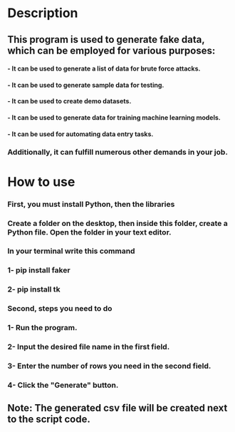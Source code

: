 # Description
## This program is used to generate fake data, which can be employed for various purposes:
#### - It can be used to generate a list of data for brute force attacks.
#### - It can be used to generate sample data for testing.
#### - It can be used to create demo datasets.
#### - It can be used to generate data for training machine learning models.
#### - It can be used for automating data entry tasks.
### Additionally, it can fulfill numerous other demands in your job.

# How to use
### **First, you must install Python, then the libraries**
### Create a folder on the desktop, then inside this folder, create a Python file. Open the folder in your text editor.
### In your terminal write this command
### 1- pip install faker
### 2- pip install tk
### **Second, steps you need to do**
### 1- Run the program.
### 2- Input the desired file name in the first field.
### 3- Enter the number of rows you need in the second field.
### 4- Click the "Generate" button.
## **Note:** The generated csv file will be created next to the script code.
